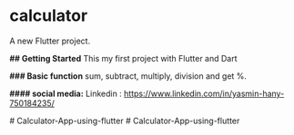 # **calculator**

A new Flutter project.

**## Getting Started**
This my first project with Flutter and Dart 

**### Basic function**
sum, subtract, multiply, division and get %.

**#### social media:**
Linkedin : https://www.linkedin.com/in/yasmin-hany-750184235/

#   C a l c u l a t o r - A p p - u s i n g - f l u t t e r 
 
 #   C a l c u l a t o r - A p p - u s i n g - f l u t t e r  
 